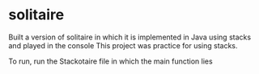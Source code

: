 # solitaire
Built a version of solitaire in which it is implemented in Java using stacks and played in the console
This project was practice for using stacks.

To run, run the Stackotaire file in which the main function lies
